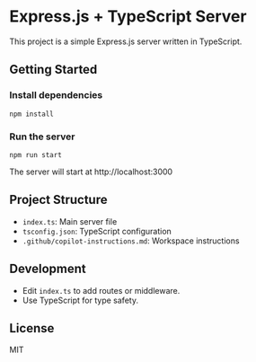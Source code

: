 # Express.js + TypeScript Server

This project is a simple Express.js server written in TypeScript.

## Getting Started

### Install dependencies

```
npm install
```

### Run the server

```
npm run start
```

The server will start at http://localhost:3000

## Project Structure

- `index.ts`: Main server file
- `tsconfig.json`: TypeScript configuration
- `.github/copilot-instructions.md`: Workspace instructions

## Development

- Edit `index.ts` to add routes or middleware.
- Use TypeScript for type safety.

## License

MIT
